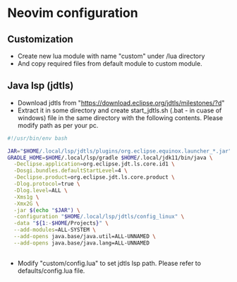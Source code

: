 # Neovim configuration

## Customization
* Create new lua module with name "custom" under <vim config directory>/lua directory
* And copy required files from default module to custom module.

## Java lsp (jdtls)
* Download jdtls from "https://download.eclipse.org/jdtls/milestones/?d"
* Extract it in some directory and create start_jdtls.sh (.bat - in cuase of windows) file in the same directory
  with the following contents. Please modify path as per your pc.

```bash
#!/usr/bin/env bash

JAR="$HOME/.local/lsp/jdtls/plugins/org.eclipse.equinox.launcher_*.jar"
GRADLE_HOME=$HOME/.local/lsp/gradle $HOME/.local/jdk11/bin/java \
  -Declipse.application=org.eclipse.jdt.ls.core.id1 \
  -Dosgi.bundles.defaultStartLevel=4 \
  -Declipse.product=org.eclipse.jdt.ls.core.product \
  -Dlog.protocol=true \
  -Dlog.level=ALL \
  -Xms1g \
  -Xmx2G \
  -jar $(echo "$JAR") \
  -configuration "$HOME/.local/lsp/jdtls/config_linux" \
  -data "${1:-$HOME/Projects}" \
  --add-modules=ALL-SYSTEM \
  --add-opens java.base/java.util=ALL-UNNAMED \
  --add-opens java.base/java.lang=ALL-UNNAMED
  
```
* Modify "custom/config.lua" to set jdtls lsp path. Please refer to defaults/config.lua file.

